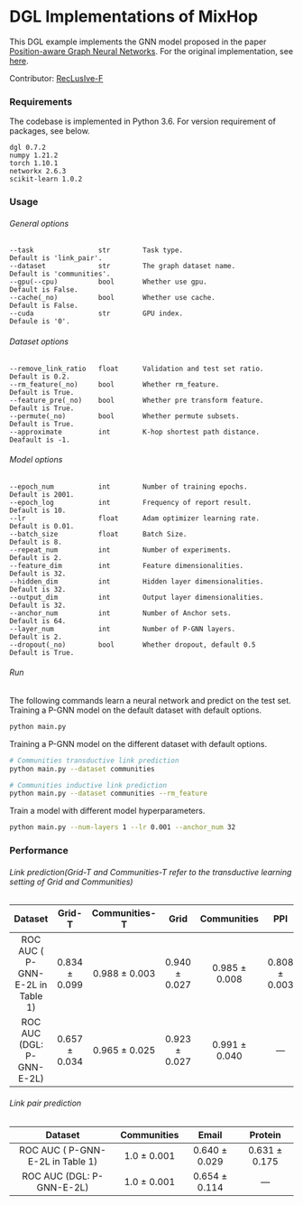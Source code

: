 # DGL Implementations of MixHop

This DGL example implements the GNN model proposed in the paper [Position-aware Graph Neural Networks](http://proceedings.mlr.press/v97/you19b/you19b.pdf). For the original implementation, see [here](https://github.com/JiaxuanYou/P-GNN).

Contributor: [RecLusIve-F](https://github.com/RecLusIve-F)

### Requirements

The codebase is implemented in Python 3.6. For version requirement of packages, see below.

```
dgl 0.7.2
numpy 1.21.2
torch 1.10.1
networkx 2.6.3
scikit-learn 1.0.2
```

### Usage

###### General options

```
--task                str        Task type.                          Default is 'link_pair'.
--dataset             str        The graph dataset name.             Default is 'communities'.
--gpu(--cpu)          bool       Whether use gpu.                    Default is False.
--cache(_no)          bool       Whether use cache.                  Default is False.
--cuda                str        GPU index.                          Defaule is '0'.
```

###### Dataset options

```
--remove_link_ratio   float      Validation and test set ratio.      Default is 0.2.
--rm_feature(_no)     bool       Whether rm_feature.                 Default is True.
--feature_pre(_no)    bool       Whether pre transform feature.      Default is True.
--permute(_no)        bool       Whether permute subsets.            Default is True.
--approximate         int        K-hop shortest path distance.       Deafault is -1.
```

###### Model options

```
--epoch_num           int        Number of training epochs.          Default is 2001.
--epoch_log           int        Frequency of report result.         Default is 10.
--lr                  float      Adam optimizer learning rate.       Default is 0.01.
--batch_size          float      Batch Size.                         Default is 8.
--repeat_num          int        Number of experiments.              Default is 2.
--feature_dim         int        Feature dimensionalities.           Default is 32.
--hidden_dim          int        Hidden layer dimensionalities.      Default is 32.
--output_dim          int        Output layer dimensionalities.      Default is 32.
--anchor_num          int        Number of Anchor sets.              Default is 64.
--layer_num           int        Number of P-GNN layers.             Default is 2.
--dropout(_no)        bool       Whether dropout, default 0.5        Default is True.
```

###### Run

The following commands learn a neural network and predict on the test set.
Training a P-GNN model on the default dataset with default options.

```bash
python main.py
```

Training a P-GNN model on the different dataset with default options.

```bash
# Communities transductive link prediction
python main.py --dataset communities

# Communities inductive link prediction
python main.py --dataset communities --rm_feature
```

Train a model with different model hyperparameters.

```bash
python main.py --num-layers 1 --lr 0.001 --anchor_num 32
```

### Performance

###### Link prediction(Grid-T and Communities-T refer to the transductive learning setting of Grid and Communities)

|             Dataset              |    Grid-T     | Communities-T |     Grid      |  Communities  |      PPI      |
| :------------------------------: | :-----------: | :-----------: | :-----------: | :-----------: | :-----------: |
| ROC AUC ( P-GNN-E-2L in Table 1) | 0.834 ± 0.099 | 0.988 ± 0.003 | 0.940 ± 0.027 | 0.985 ± 0.008 | 0.808 ± 0.003 |
|    ROC AUC (DGL: P-GNN-E-2L)     | 0.657 ± 0.034 | 0.965 ± 0.025 | 0.923 ± 0.027 | 0.991 ± 0.040 |       —       |

###### Link pair prediction

|             Dataset              | Communities |     Email     |    Protein    |
| :------------------------------: | :---------: | :-----------: | :-----------: |
| ROC AUC ( P-GNN-E-2L in Table 1) | 1.0 ± 0.001 | 0.640 ± 0.029 | 0.631 ± 0.175 |
|    ROC AUC (DGL: P-GNN-E-2L)     | 1.0 ± 0.001 | 0.654 ± 0.114 |       —       |
